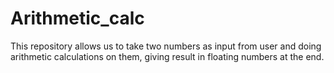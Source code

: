 # Arithmetic_calc
This repository allows us to take two numbers as input from user and doing arithmetic calculations on them, giving result in floating numbers at the end.
